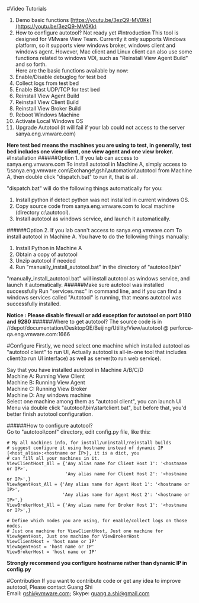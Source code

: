 #Video Tutorials
1. Demo basic functions [https://youtu.be/3ezQ9-MV0Kk](https://youtu.be/3ezQ9-MV0Kk)  
2. How to configure autotool? Not ready yet
#Introduction
This tool is designed for VMware View Team. Currently it only supports Windows platform, so it supports view windows broker, windows client and windows agent. However, Mac client and Linux client can also use some functions related to windows VDI, such as "Reinstall View Agent Build" and so forth.   
Here are the basic functions available by now:  
1. Enable/Disable debuglog for test bed  
2. Collect logs from test bed  
3. Enable Blast UDP/TCP for test bed  
4. Reinstall View Agent Build  
5. Reinstall View Client Build  
6. Reinstall View Broker Build  
7. Reboot Windows Machine  
8. Activate Local Windows OS  
9. Upgrade Autotool  (it will fail if your lab could not access to the server sanya.eng.vmware.com)

**Here test bed means the machines you are using to test, in generally, test bed includes one view client, one view agent and one view broker.**
#Installation
######Option 1. If you lab can access to sanya.eng.vmware.com
To install autotool in Machine A, simply access to \\\sanya.eng.vmware.com\Exchange\gshi\automation\autotool from Machine A, then double click "dispatch.bat" to run it, that is all.  

"dispatch.bat" will do the following things automatically for you:  
1. Install python if detect python was not installed in current windows OS.  
2. Copy source code from sanya.eng.vmware.com to local machine (directory c:\autotool).  
3. Install autotool as windows service, and launch it automatically.  

######Option 2. If you lab cann't access to sanya.eng.vmware.com
To install autotool in Machine A. You have to do the following things manually:  
1. Install Python in Machine A  
2. Obtain a copy of autotool   
3. Unzip autotool if needed  
4. Run "manually\_install\_autotool.bat" in the directory of "autotool\bin"  

"manually\_install\_autotool.bat" will install autotool as windows service, and launch it automatically.
######Make sure autotool was installed successfully
Run "services.msc" in command line, and if you can find a windows services called "Autotool" is running, that means autotool was successfully installed.  

**Notice : Please disable firewall or add exception for autotool on port 9180 and 9280**
######Where to get autotool?
The source code is in //depot/documentation/DesktopQE/Beijing/Utility/View/autotool @ perforce-qa.eng.vmware.com:1666

#Configure
Firstly, we need select one machine which installed autotool as "autotool client" to run UI, Actually autotool is all-in-one tool that includes client(to run UI interface) as well as server(to run web service).  

Say that you have installed autotool in Machine A/B/C/D  
Machine A: Running View Client  
Machine B: Running View Agent  
Machine C: Running View Broker  
Machine D: Any windows machine  
Select one machine among them as "autotool client", you can launch UI Menu via double click "autotool\bin\startclient.bat", but before that, you'd better finish autotool configuration.  

######How to configure autotool?   
Go to "autotool\conf" directory, edit config.py file, like this:

    # My all machines info, for install/uninstall/reinstall builds
    # suggest configure it using hostname instead of dynamic IP {<host_alias>:<hostname or IP>}, it is a dict, you 
    # can fill all your machines in it.
    ViewClientHost_All = {'Any alias name for Client Host 1': '<hostname or IP>',
                          'Any alias name for Client Host 2': '<hostname or IP>',}
    ViewAgentHost_All = {'Any alias name for Agent Host 1': '<hostname or IP>',
                         'Any alias name for Agent Host 2': '<hostname or IP>',}
    ViewBrokerHost_All = {'Any alias name for Broker Host 1': '<hostname or IP>',}

    # Define which nodes you are using, for enable/collect logs on those nodes. 
    # Just one machine for ViewClientHost, Just one machine for ViewAgentHost, Just one machine for ViewBrokerHost
    ViewClientHost = 'host name or IP'
    ViewAgentHost = 'host name or IP'
    ViewBrokerHost = 'host name or IP'

**Strongly recommend you configure hostname rather than dynamic IP in config.py**  

#Contribution
If you want to contribute code or get any idea to improve autotool, Please contact Guang Shi   
Email: gshi@vmware.com; Skype: guang.a.shi@gmail.com